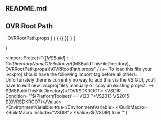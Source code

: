 ## README.md

## OVR Root Path
-OVRRootPath.props
{ 
 {
  {
  {{ }}
   }
{

}

<Import Project="$([MSBuild]::GetDirectoryNameOfFileAbove($(MSBuildThisFileDirectory), OVRRootPath.props))\OVRRootPath.props" /
{<--
To load this file your .vcxproj should have the following Import tag before all others:
<Import Project="$([MSBuild]::GetDirectoryNameOfFileAbove($(MSBuildThisFileDirectory), OVRRootPath.props))\OVRRootPath.props" />
Unfortunately there is currently no way to add this via the VS GUI, you'll have to edit
new .vcxproj files manually or copy an existing project.
-->
<Project ToolsVersion="4.0" xmlns="http://schemas.microsoft.com/developer/msbuild/2003">
  <ImportGroup Label="PropertySheets" />
  <PropertyGroup Label="UserMacros">
    <OVRSDKROOT>$(MSBuildThisFileDirectory)</OVRSDKROOT>
    <VSDIR Condition="'$(PlatformToolset)'=='v120'">VS2013</VSDIR>
    <VSDIR Condition="'$(PlatformToolset)'=='v140'">VS2015</VSDIR>
  </PropertyGroup>
  <PropertyGroup />
  <ItemDefinitionGroup />
  <ItemGroup>
    <BuildMacro Include="OVRSDKROOT">
      <Value>$(OVRSDKROOT)</Value>
      <EnvironmentVariable>true</EnvironmentVariable>
    </BuildMacro>
    <BuildMacro Include="VSDIR">
      <Value>$(VSDIR)</Value>
      <EnvironmentVariable>true</EnvironmentVariable>
    </BuildMacro>
  </ItemGroup>
</Project> '''}`

